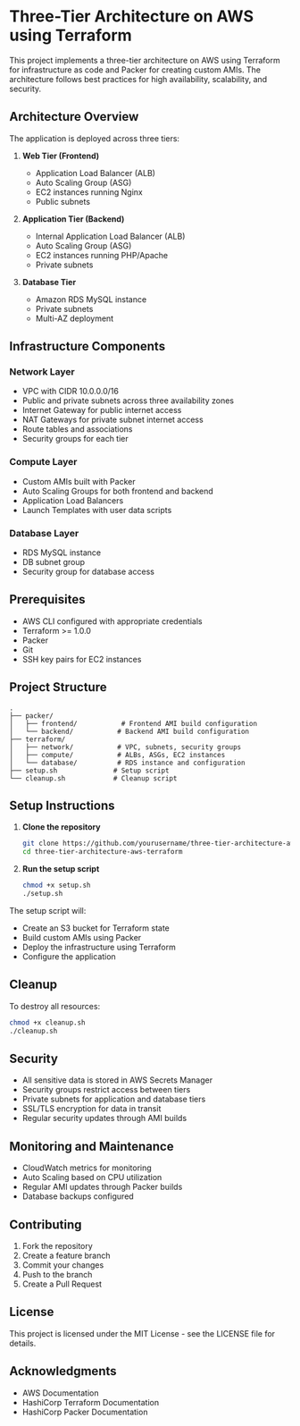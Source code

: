 # Three-Tier Architecture on AWS using Terraform

This project implements a three-tier architecture on AWS using Terraform for infrastructure as code and Packer for creating custom AMIs. The architecture follows best practices for high availability, scalability, and security.

## Architecture Overview

The application is deployed across three tiers:

1. **Web Tier (Frontend)**
   - Application Load Balancer (ALB)
   - Auto Scaling Group (ASG)
   - EC2 instances running Nginx
   - Public subnets

2. **Application Tier (Backend)**
   - Internal Application Load Balancer (ALB)
   - Auto Scaling Group (ASG)
   - EC2 instances running PHP/Apache
   - Private subnets

3. **Database Tier**
   - Amazon RDS MySQL instance
   - Private subnets
   - Multi-AZ deployment

## Infrastructure Components

### Network Layer
- VPC with CIDR 10.0.0.0/16
- Public and private subnets across three availability zones
- Internet Gateway for public internet access
- NAT Gateways for private subnet internet access
- Route tables and associations
- Security groups for each tier

### Compute Layer
- Custom AMIs built with Packer
- Auto Scaling Groups for both frontend and backend
- Application Load Balancers
- Launch Templates with user data scripts

### Database Layer
- RDS MySQL instance
- DB subnet group
- Security group for database access

## Prerequisites

- AWS CLI configured with appropriate credentials
- Terraform >= 1.0.0
- Packer
- Git
- SSH key pairs for EC2 instances

## Project Structure

```
.
├── packer/
│   ├── frontend/           # Frontend AMI build configuration
│   └── backend/           # Backend AMI build configuration
├── terraform/
│   ├── network/           # VPC, subnets, security groups
│   ├── compute/           # ALBs, ASGs, EC2 instances
│   └── database/          # RDS instance and configuration
├── setup.sh              # Setup script
└── cleanup.sh            # Cleanup script
```

## Setup Instructions

1. **Clone the repository**
   ```bash
   git clone https://github.com/yourusername/three-tier-architecture-aws-terraform.git
   cd three-tier-architecture-aws-terraform
   ```

2. **Run the setup script**
   ```bash
   chmod +x setup.sh
   ./setup.sh
   ```

The setup script will:
- Create an S3 bucket for Terraform state
- Build custom AMIs using Packer
- Deploy the infrastructure using Terraform
- Configure the application

## Cleanup

To destroy all resources:
```bash
chmod +x cleanup.sh
./cleanup.sh
```

## Security

- All sensitive data is stored in AWS Secrets Manager
- Security groups restrict access between tiers
- Private subnets for application and database tiers
- SSL/TLS encryption for data in transit
- Regular security updates through AMI builds

## Monitoring and Maintenance

- CloudWatch metrics for monitoring
- Auto Scaling based on CPU utilization
- Regular AMI updates through Packer builds
- Database backups configured

## Contributing

1. Fork the repository
2. Create a feature branch
3. Commit your changes
4. Push to the branch
5. Create a Pull Request

## License

This project is licensed under the MIT License - see the LICENSE file for details.

## Acknowledgments

- AWS Documentation
- HashiCorp Terraform Documentation
- HashiCorp Packer Documentation 